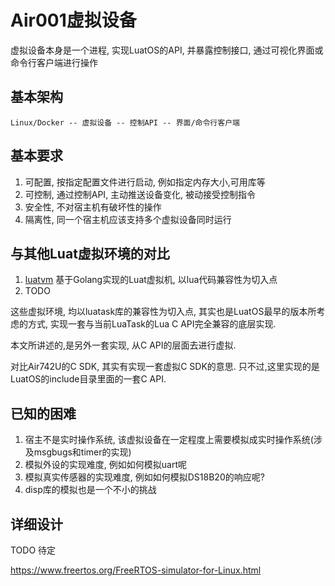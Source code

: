 # Air001虚拟设备

虚拟设备本身是一个进程, 实现LuatOS的API, 并暴露控制接口, 通过可视化界面或命令行客户端进行操作

## 基本架构

```
Linux/Docker -- 虚拟设备 -- 控制API -- 界面/命令行客户端
```


## 基本要求

1. 可配置, 按指定配置文件进行启动, 例如指定内存大小,可用库等
2. 可控制, 通过控制API, 主动推送设备变化, 被动接受控制指令
3. 安全性, 不对宿主机有破坏性的操作
4. 隔离性, 同一个宿主机应该支持多个虚拟设备同时运行

## 与其他Luat虚拟环境的对比

1. [luatvm](https://github.com/xs-soft/luatvm) 基于Golang实现的Luat虚拟机, 以lua代码兼容性为切入点
2. TODO

这些虚拟环境, 均以luatask库的兼容性为切入点, 其实也是LuatOS最早的版本所考虑的方式, 实现一套与当前LuaTask的Lua C API完全兼容的底层实现.

本文所讲述的,是另外一套实现, 从C API的层面去进行虚拟.

对比Air742U的C SDK, 其实有实现一套虚拟C SDK的意思. 只不过,这里实现的是LuatOS的include目录里面的一套C API.

## 已知的困难

1. 宿主不是实时操作系统, 该虚拟设备在一定程度上需要模拟成实时操作系统(涉及msgbugs和timer的实现)
2. 模拟外设的实现难度, 例如如何模拟uart呢
3. 模拟真实传感器的实现难度, 例如如何模拟DS18B20的响应呢?
4. disp库的模拟也是一个不小的挑战

## 详细设计

TODO 待定

https://www.freertos.org/FreeRTOS-simulator-for-Linux.html
